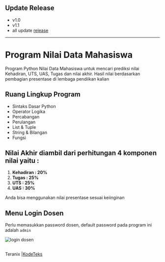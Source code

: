 ## Update Release
* v1.0
* v1.1
* all update [release](https://github.com/teranixbq/program-nilai-data-mahasiswa/releases)
----
# Program Nilai Data Mahasiswa

Program Python Nilai Data Mahasiswa untuk mencari prediksi nilai Kehadiran, UTS, UAS, Tugas dan nilai akhir. Hasil nilai berdasarkan pembagian presentase di lembaga pendiikan kalian

## Ruang Lingkup Program
* Sintaks Dasar Python
* Operator Logika
* Percabangan
* Perulangan
* List & Tuple
* String & Bilangan
* Fungsi

## Nilai Akhir diambil dari perhitungan 4 komponen nilai yaitu :
1. **Kehadiran : 20%**
2. **Tugas     : 25%**
3. **UTS       : 25%**
4. **UAS       : 30%**
<p color: green>Anda bisa menggunakan nilai presentase sesuai keiinginan</p>

## Menu Login Dosen
Perlu memasukkan password dosen, default password pada program ini adalah `admin` <br/>

![login dosen](https://blogger.googleusercontent.com/img/a/AVvXsEhMOlp5m_ShfnlYDgGkHZCkUzfzOZbq_eAmS7hfhpysO8JaSTZnO-bxatZkGCut0FRS7iAiwrMRazwmmyJZNYgcpb6Nt2INy1jD81ZTotAaSfJH_S6UD1g_40Ra0YP754swb0oIftJeFRqgH5a7snEFrzyVLxwKDtgGv_oM8Oxw6OJNc71uiD6OgCIsKw)

##
Teranix |[KodeTeks](https://www.kodeteks.com/2021/05/program-python-nilai-data-mahasiswa.html)
